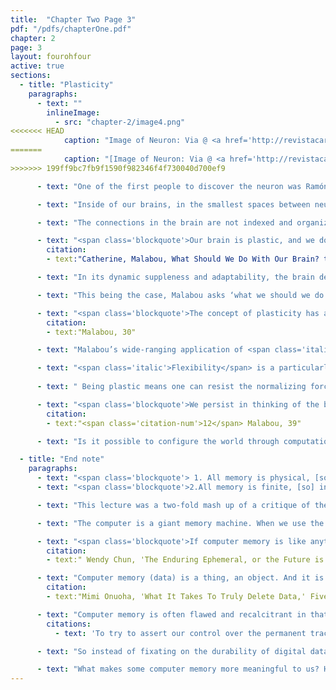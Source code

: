 ```yaml
---
title:  "Chapter Two Page 3"
pdf: "/pdfs/chapterOne.pdf"
chapter: 2
page: 3
layout: fourohfour
active: true
sections:
  - title: "Plasticity"
    paragraphs:
      - text: ""
        inlineImage:
          - src: "chapter-2/image4.png"
<<<<<<< HEAD
            caption: "Image of Neuron: Via @ <a href='http://revistacarbono.com/artigos/03-entrevista-sidarta-ribeiro/'>Carbono</a>"
=======
            caption: "[Image of Neuron: Via @ <a href='http://revistacarbono.com/artigos/03-entrevista-sidarta-ribeiro/'>Carbono</a>"
>>>>>>> 199ff9bc7fb9f1590f982346f4f730040d700ef9

      - text: "One of the first people to discover the neuron was Ramón y Cajal. In his drawings of a brain neuron, Cajal demonstrated his unique technique of using silver to trace the cell membranes. He used a microscope and traced what he saw onto a piece of paper. His attempt of ‘cartographing’ the connection between the synapses is visible in his drawing. By viewing this picture, <a href='https://s-media-cache-ak0.pinimg.com/originals/6b/5a/6f/6b5a6f3ff840593688cedd4f735631ee.jpg'>one can imagine Cajal in his makeshift lab</a>, tracing the synaptic modulation, trying to understand how brain works."

      - text: "Inside of our brains, in the smallest spaces between neurons, there are synapses. When an action potential activates the neuron, a signal that travels through the synapse and releases neurotransmitters. This movement of contraction and expansion in the synaptic gap contributes to transmitting a ‘message’. And when there’s a stimulation, the connections between neurons change with lighting fast speed. Repeated experiences strengthen associations between certain parts of the brain, thus creating long term memory.  "

      - text: "The connections in the brain are not indexed and organized in a static format. One neuron can be connected to different places and can be activated by different cues. When we use language, we activate different parts of the brain. For example, when we say ‘apple’, the parts of our brain associated with memory, language, taste, sight, smell and experience may be activated. The connections function as filters and other times as amplifiers, through many layers of abstractions. Observing all this, Catherine Malabou, a neuroscientist and a philosopher, makes this broader point: "

      - text: "<span class='blockquote'>Our brain is plastic, and we do not know it. We are completely ignorant of this dynamic, this organization, and this structure… Meanwhile, plasticity directly contradicts rigidity. It is its exact antonym. In ordinary speech, it designates suppleness, a faculty for adaptation, the ability to evolve. <span class='citation-num'>15</span></span>"
        citation:
        - text:"Catherine, Malabou, What Should We Do With Our Brain? trans. Sebastian Rand (New York: Fordham University Press, 2009), 5."

      - text: "In its dynamic suppleness and adaptability, the brain demonstrates the quality of <span class='italic'>plasticity</span>. This refers to the incredible changeability of the synapses, the small gaps between the neurons, in response to stimuli. It refers to how neurons and neural connections can receive form and give form to alter their collective structure and function. <span class='italic'>Plasticity</span> is differentiated from <span class='italic'>rigidity</span>, which means to become immobile or static. "

      - text: "This being the case, Malabou asks ‘what we should we do with our brain?’ I think this is a great question. The question is not how we should <span class='italic'>use</span> our brain, but how can we <span class='italic'>occupy</span> the brain? It is one organ that we really don’t understand but completely rely on every second of our existence. We may be better positioned to see the implications of brain plasticity by first considering the notion of <span class='italic'>plasticity</span> more broadly."

      - text: "<span class='blockquote'>The concept of plasticity has an aesthetic dimension (sculpture, malleability), just as much as an ethical one (solicitude, treatment, help, repair, rescue) and a political one (responsibility in the double movement of the receiving and the giving for form). <span class='citation-num'>16</span></span>"
        citation:
        - text:"Malabou, 30"

      - text: "Malabou’s wide-ranging application of <span class='italic'>plasticity</span>as receiving and giving form offers an alternative framework for thinking about the social and political realms we inhabit. This is where we begin to see some connections between plasticity as manifest in our brains and in our shared lives. In particular, it sheds a light on how our complicity, or participation, in the dominant world systems of capitalism requires us to operate within the counter-paradigm of flexibility."

      - text: "<span class='italic'>Flexibility</span> is a particularly relevant notion that many people who’ve worked as freelancers can relate to. It’s the ability to be everything and do everything on demand. One is asked to be flexible in the workplace, in relationships and in their relationship with the world. The word (flexibility) is tied to ‘employability.’ We are asked to be so flexible in our everyday life; we are asked to be so many things at the same time. If flexibile life is that of exploitation and innovation, plastic life is that of empowerment and invention. We can also ask if our being ‘flexible’ worsens the complex entanglement of exploitation and alienation. "    
        
      - text: " Being plastic means one can resist the normalizing forces of capitalism and create alternatives, while also perceiving the world with humility and presence. But how can we stay informed and mindful about our existence? To view the entire brain system as one of plasticity leads to ideas of a more progressive relationship between humans, computers and the world. It begins by remembering (giving form) and forgetting (receiving form) in lived reality. This can mean a lot of things. Being more conscious of the temporal nature of computer memory; not obsessing over the impermanence of memory; being more engaged with the present. Accepting the inevitable loss of data with grace. Malabou wants to shake us from our stupor and convey the power of give and take, of plasticity:"

      - text: "<span class='blockquote'>We persist in thinking of the brain as a centralized, rigidified, mechanical organization, and of the mechanical itself as a brain reduced to the work of calculation. Perhaps, as I have said, this is because plasticity is precisely the form of our world and because we are so immersed in it, so constituted by it, that we experience it without either thinking it or being conscious of it. We do this to such an extent that we no longer see that it structures our lives and sketches a certain portrait of power. We find here the poetical and aesthetic force that is the fundamental, organizing attribute of plasticity: its power to configure the world. <span class='citation-num'>17</span></span>"
        citation:
        - text:"<span class='citation-num'>12</span> Malabou, 39"

      - text: "Is it possible to configure the world through computation? <span class='italic'>I’d answer yes, since computers are essentially a human invention</span>. Recall that Funes, like computers, had the curse of not forgetting and was rigid with memories such that he could not make or change his world. Can we combine our plasticity with the rigidities of computers to configure the world around us, specifically, by imagining poetic use of computer memory? Poetic computation can be a way of organizing digital memory, and thus configuring the world, for the way a set of information is configured is as important as the information itself.   "

  - title: "End note"
    paragraphs:
      - text: "<span class='blockquote'> 1. All memory is physical, [so] information is material</span>"
      - text: "<span class='blockquote'>2.All memory is finite, [so] information is ephemeral</span>"

      - text: "This lecture was a two-fold mash up of a critique of the Memex and an exploration of the concept of plasticity. I’d like to collect these disparate ideas back into aesthetic questions regarding computation. "

      - text: "The computer is a giant memory machine. When we use the computer, we are, in essence, making memories of our perception, experience and thoughts. Computer memory is physical, even at the level of signals inside of digital electronics. But contrary to Bush’s vision, the computer is an unreliable memory machine. As much as the computer remembers, it tends to forget as well, just not in the ways we want. Indeed, Chun writes that memory always disappears, whether digital or physical: "

      - text: "<span class='blockquote'>If computer memory is like anything, it is like erasable writing; but, if a penciled word can be erased because graphite is soft, a computer’s memory can be rewritten because its surface constantly fades.<span class='citation-num'>18</span></span>"
        citation:
        - text:" Wendy Chun, 'The Enduring Ephemeral, or the Future is a Memory,' ADD PAGE NUMBER"

      - text: "Computer memory (data) is a thing, an object. And it is subject to the same constraints of all physical objects. All computer memory is just electrical charges held momentarily in a complex weave of circuits. And all computer memory is stored on a physical hard disk or in the cloud, which also involves physical hardware. As Mimi Onuoha points out, “All data, from dutiful Facebook likes to iCloud selfies to every secret NSA database, is stored on a physical device somewhere.'<span class='citation-num'>19</span>"
        citation:
        - text:"Mimi Onuoha, 'What It Takes To Truly Delete Data,' FiveThirtyEight, last modified Jan. 30, 2016, https://fivethirtyeight.com/features/what-it-takes-to-truly-delete-data/."

      - text: "Computer memory is often flawed and recalcitrant in that what you want to be permanent gets lost and what's supposed to be temporary sticks around forever. Because backups are not always reliable, and the possibility of losing data is always present, corporations have developed many solutions designed to produce profit (and some might argue to hold data hostage) to try to preserve one’s computer memory. In the final analysis, though, the life and death of data is often beyond our own control<span class='citation-num'>20</span>  "
        citations: 
          - text: 'To try to assert our control over the permanent trace of our activity online, activists claim the “<a href="https://en.wikipedia.org/wiki/Right_to_be_forgotten">Right to be forgotten</a>.” It essentially claims that as free individuals, we should have the right to be forgotten through the agency of deciding how our computer memory will be shared online after our death, if at all.'

      - text: "So instead of fixating on the durability of digital data, let’s focus on the complexities of computer memory, its fragility and its resilience, through an artistic vision. The poetic computation is about challenging what is possible within the constraints of computation. Instead of seeking more efficient ways of preserving computer memory, more interesting and urgent questions await us."

      - text: "What makes some computer memory more meaningful to us? How does computation affect the way we remember the past, live in the present and project the future? How can we use computation as a tool to understand how we think and remember? What are the emotional resonances with certain types of computer memory? What is the poetry that can be written through computer memory? What are the ethical responsibilities of creating computer memory? "
---
```

